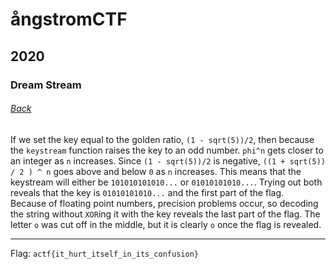 # ångstromCTF
## 2020
### Dream Stream
###### [Back](../write.md)

If we set the key equal to the golden ratio, `(1 - sqrt(5))/2`, then because the `keystream` function raises
the key to an odd number. `phi^n` gets closer to an integer as `n` increases. Since `(1 - sqrt(5))/2` is negative, 
`((1 + sqrt(5)) / 2 ) ^ n` goes above and below `0` as `n` increases. This means that the keystream will either be 
`101010101010...` or `01010101010...`. Trying out both reveals that the key is `01010101010...` and the first part of the flag.  
Because of floating point numbers, precision problems occur, so decoding the string without `XOR`ing it with the key reveals the 
last part of the flag. The letter `o` was cut off in the middle, but it is clearly `o` once the flag is revealed.

---
Flag: `actf{it_hurt_itself_in_its_confusion}`